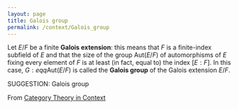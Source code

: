 ```yaml
---
layout: page
title: Galois group
permalink: /context/Galois_group
---
```


Let $E/F$ be a finite **Galois extension**: this means that $F$ is a finite-index subfield of $E$ and that the size of the group $\mathrm{Aut}(E/F)$ of automorphisms of $E$ fixing every element of $F$ is at least (in fact, equal to) the index $[E:F]$. In this case, $G:eqq\mathrm{Aut}(E/F)$ is called the **Galois group** of the Galois extension $E/F$.

SUGGESTION: Galois group

From [Category Theory in Context](https://mathgloss.github.io/MathGloss/context.html)